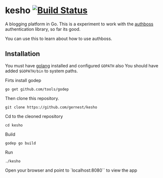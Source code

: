 # kesho [![Build Status](https://travis-ci.org/gernest/kesho.svg?branch=master)](https://travis-ci.org/gernest/kesho)

A blogging platform in  Go. This is a experiment to work with the [authboss](https://github.com/go-authboss/authboss) authentication library, so far its good.

You can use this to learn about how to use authboss.

## Installation

You must have [golang](http://golang.org) installed and configured `GOPATH` also You should have added `$GOPATH/bin` to system paths.

Firts install godep

	go get github.com/tools/godep

Then clone this repository.

	git clone https://github.com/gernest/kesho

Cd to the cleoned repository

	cd kesho

Build

	godep go build

Run

	./kesho

Open your browser and point to `localhost:8080`` to view the app
